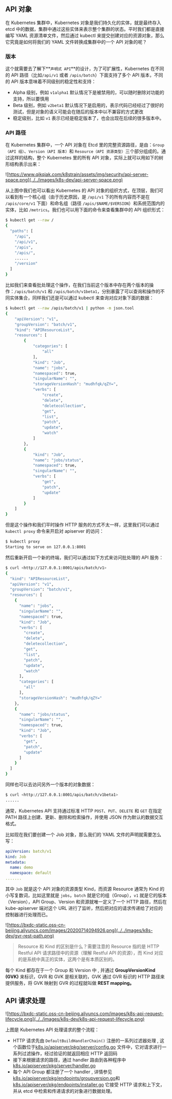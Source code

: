 ## API 对象

在 Kubernetes 集群中，Kubernetes 对象是我们持久化的实体，就是最终存入 etcd 中的数据，集群中通过这些实体来表示整个集群的状态。平时我们都是直接编写 YAML 资源清单文件，然后通过 kubectl 来提交创建对应的资源对象，那么它究竟是如何将我们的 YAML 文件转换成集群中的一个 API 对象的呢？

### 版本

这个就需要去了解下**`声明式 API`**的设计，为了可扩展性，Kubernetes 在不同的 API 路径（比如`/api/v1` 或者 `/apis/batch`）下面支持了多个 API 版本，不同的 API 版本意味着不同级别的稳定性和支持：

- Alpha 级别，例如 `v1alpha1` 默认情况下是被禁用的，可以随时删除对功能的支持，所以要慎用
- Beta 级别，例如 `v2beta1` 默认情况下是启用的，表示代码已经经过了很好的测试，但是对象的语义可能会在随后的版本中以不兼容的方式更改
- 稳定级别，比如 `v1` 表示已经是稳定版本了，也会出现在后续的很多版本中。

### API 路径

在 Kubernetes 集群中，一个 API 对象在 Etcd 里的完整资源路径，是由：`Group（API 组）`、`Version（API 版本）`和 `Resource（API 资源类型）`三个部分组成的。通过这样的结构，整个 Kubernetes 里的所有 API 对象，实际上就可以用如下的树形结构表示出来：

![https://www.qikqiak.com/k8strain/assets/img/security/api-server-space.png](../../images/k8s-dev/api-server-space.png)

从上图中我们也可以看出 Kubernetes 的 API 对象的组织方式，在顶层，我们可以看到有一个核心组（由于历史原因，是 `/api/v1` 下的所有内容而不是在 `/apis/core/v1` 下面）和命名组（路径 `/apis/$NAME/$VERSION`）和系统范围内的实体，比如 `/metrics`。我们也可以用下面的命令来查看集群中的 API 组织形式：

```bash
$ kubectl get --raw /
{
  "paths": [
    "/api",
    "/api/v1",
    "/apis",
    "/apis/",
    ......
    "/version"
  ]
}
```

比如我们来查看批处理这个操作，在我们当前这个版本中存在两个版本的操作：`/apis/batch/v1` 和 `/apis/batch/v1beta1`，分别暴露了可以查询和操作的不同实体集合，同样我们还是可以通过 kubectl 来查询对应对象下面的数据：

```bash
$ kubectl get --raw /apis/batch/v1 | python -m json.tool
{
    "apiVersion": "v1",
    "groupVersion": "batch/v1",
    "kind": "APIResourceList",
    "resources": [
        {
            "categories": [
                "all"
            ],
            "kind": "Job",
            "name": "jobs",
            "namespaced": true,
            "singularName": "",
            "storageVersionHash": "mudhfqk/qZY=",
            "verbs": [
                "create",
                "delete",
                "deletecollection",
                "get",
                "list",
                "patch",
                "update",
                "watch"
            ]
        },
        {
            "kind": "Job",
            "name": "jobs/status",
            "namespaced": true,
            "singularName": "",
            "verbs": [
                "get",
                "patch",
                "update"
            ]
        }
    ]
}
```

但是这个操作和我们平时操作 HTTP 服务的方式不太一样，这里我们可以通过 `kubectl proxy` 命令来开启对 apiserver 的访问：

```bash
$ kubectl proxy
Starting to serve on 127.0.0.1:8001
```

然后重新开启一个新的终端，我们可以通过如下方式来访问批处理的 API 服务：

```bash
$ curl <http://127.0.0.1:8001/apis/batch/v1>
{
  "kind": "APIResourceList",
  "apiVersion": "v1",
  "groupVersion": "batch/v1",
  "resources": [
    {
      "name": "jobs",
      "singularName": "",
      "namespaced": true,
      "kind": "Job",
      "verbs": [
        "create",
        "delete",
        "deletecollection",
        "get",
        "list",
        "patch",
        "update",
        "watch"
      ],
      "categories": [
        "all"
      ],
      "storageVersionHash": "mudhfqk/qZY="
    },
    {
      "name": "jobs/status",
      "singularName": "",
      "namespaced": true,
      "kind": "Job",
      "verbs": [
        "get",
        "patch",
        "update"
      ]
    }
  ]
}
```

同样也可以去访问另外一个版本的对象数据：

```bash
$ curl <http://127.0.0.1:8001/apis/batch/v1beta1>
......
```

通常，Kubernetes API 支持通过标准 HTTP `POST`、`PUT`、`DELETE` 和 `GET` 在指定 PATH 路径上创建、更新、删除和检索操作，并使用 JSON 作为默认的数据交互格式。

比如现在我们要创建一个 Job 对象，那么我们的 YAML 文件的声明就需要怎么写：

```yaml
apiVersion: batch/v1
kind: Job
metadata:
  name: demo
  namespace: default
.......
```

其中 `Job` 就是这个 API 对象的资源类型 Kind，而资源 Resource 通常为 Kind 的小写复数词，比如这里就是 `jobs`，`batch` 就是它的组（Group），`v1` 就是它的版本（Version），API Group、Version 和资源就唯一定义了一个 HTTP 路径，然后在 kube-apiserver 端对这个 URL 进行了监听，然后把对应的请求传递给了对应的控制器进行处理而已。

![https://bxdc-static.oss-cn-beijing.aliyuncs.com/images/20200714094926.png](../../images/k8s-dev/gvr-rest-path.png)

> Resource 和 Kind 的区别是什么？需要注意的 Resource 指的是 HTTP Restful API 请求路径中的资源（理解 Restful API 的资源），而 Kind 对应的是系统中真正的实体，这两个是有本质区别的。

每个 Kind 都存在于一个 Group 和 Version 中 , 并通过 **GroupVersionKind (GVK)** 来标识，GVR 和 GVK 是相关联的，GVK 通过 GVR 标识的 HTTP 路径来提供服务，将 GVK 映射到 GVR 的过程就叫做 **REST mapping。**

## API 请求处理

![https://bxdc-static.oss-cn-beijing.aliyuncs.com/images/k8s-api-request-lifecycle.png](../../images/k8s-dev/k8s-api-request-lifecycle.png)

上图是 Kubernetes API 处理请求的整个流程：

- HTTP 请求先由 `DefaultBuildHandlerChain()` 注册的一系列过滤器处理 , 这个函数位于[k8s.io/apiserver/pkg/server/config.go](https://github.com/kubernetes/kubernetes/blob/66674f549626cc41f04e475d2c0e865116c4cd40/staging/src/k8s.io/apiserver/pkg/server/config.go#L543) 文件中，它对请求进行一系列过滤操作，经过验证的就返回相应 HTTP 返回码
- 接下来根据请求的路径，通过 handler 路由到各种程序中 [k8s.io/apiserver/pkg/server/handler.go](https://github.com/kubernetes/kubernetes/blob/66674f549626cc41f04e475d2c0e865116c4cd40/staging/src/k8s.io/apiserver/pkg/server/handler.go#L42:6)
- 每个 API Group 都注册了一个 handler , 详情参见[k8s.io/apiserver/pkg/endpoints/groupversion.go](https://github.com/kubernetes/kubernetes/blob/66674f549626cc41f04e475d2c0e865116c4cd40/staging/src/k8s.io/apiserver/pkg/endpoints/groupversion.go#L99)和 [k8s.io/apiserver/pkg/endpoints/installer.go](https://github.com/kubernetes/kubernetes/blob/66674f549626cc41f04e475d2c0e865116c4cd40/staging/src/k8s.io/apiserver/pkg/endpoints/installer.go#L183) 它接受 HTTP 请求和上下文，并从 etcd 中检索和传递请求的对象进行数据处理。